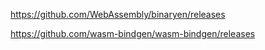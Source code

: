 https://github.com/WebAssembly/binaryen/releases

https://github.com/wasm-bindgen/wasm-bindgen/releases